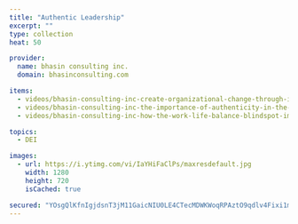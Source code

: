 ```yaml
---
title: "Authentic Leadership"
excerpt: ""
type: collection
heat: 50

provider:
  name: bhasin consulting inc.
  domain: bhasinconsulting.com

items:
  - videos/bhasin-consulting-inc-create-organizational-change-through-inclusive-leadership
  - videos/bhasin-consulting-inc-the-importance-of-authenticity-in-the-workplace
  - videos/bhasin-consulting-inc-how-the-work-life-balance-blindspot-impacts-women-professionals

topics:
  - DEI

images:
  - url: https://i.ytimg.com/vi/IaYHiFaClPs/maxresdefault.jpg
    width: 1280
    height: 720
    isCached: true

secured: "YOsgQlKfnIgjdsnT3jM11GaicNIU0LE4CTecMDWKWoqRPAztO9qdlv4Fixi1mrzqGugQUdM0nDEwG2YXeFabmst/KyWw+yV6zUsTgUeWMBeKyuU2vjKd1joWuTAtkyl2gix9cYe00Mii3yV7A9K9jkHeELjS0zQQdVyRCYlRaknHvAXicK6sCFvw5QIkROIu/ANv2cPDtFUFonJGBoqugc2fo2xk8bP4cL+7DGH+YOYQvWoxfbMqiyfnKna+9QZDAVpXoRrw2w6zgmqBTX9dAPjL9OWmBRaNd3MWGCPcsYjETquo+rUI/tPfXInZlVPyAb1UE9m36b+NTPXxiHhGVI0AYThgyftDMl2nFX0Snd0=;WNlVEinWapHTieJ8hlZF5g=="
---
```


